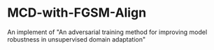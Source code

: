 # MCD-with-FGSM-Align
An implement of "An adversarial training method for improving model robustness in unsupervised domain adaptation"
